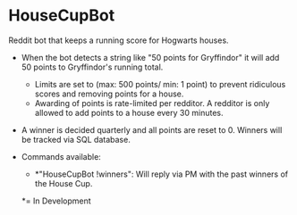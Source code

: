 HouseCupBot
===========

Reddit bot that keeps a running score for Hogwarts houses.

- When the bot detects a string like "50 points for Gryffindor" it will add 50 points to Gryffindor's running total.
    - Limits are set to (max: 500 points/ min: 1 point) to prevent ridiculous scores and removing points for a house. 
    - Awarding of points is rate-limited per redditor. A redditor is only allowed to add points to a house every 30 minutes.
- A winner is decided quarterly and all points are reset to 0. Winners will be tracked via SQL database.
- Commands available:
    - *"HouseCupBot !winners": Will reply via PM with the past winners of the House Cup.

    *= In Development
